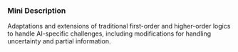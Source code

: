 ### Mini Description

Adaptations and extensions of traditional first-order and higher-order logics to handle AI-specific challenges, including modifications for handling uncertainty and partial information.

